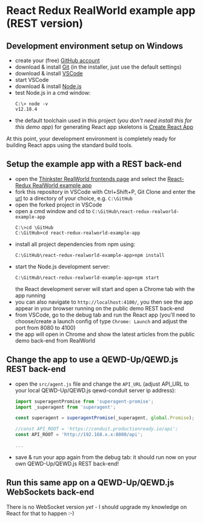 # React Redux RealWorld example app (REST version)

## Development environment setup on Windows

- create your (free) [GitHub account](https://github.com)
- download & install [Git](https://git-scm.com/downloads) (in the installer, just use the default settings)
- download & install [VSCode](https://code.visualstudio.com)
- start VSCode
- download & install [Node.js](https://nodejs.org)
- test Node.js in a cmd window:
  ```
  C:\> node -v
  v12.18.4
  ```
- the default toolchain used in this project (*you don't need install this for this demo app*) for generating React app skeletons is [Create React App](https://github.com/facebook/create-react-app)

At this point, your development environment is completely ready for building React apps using the standard build tools.

## <a name="setup"></a>Setup the example app with a REST back-end

- open the [Thinkster RealWorld frontends page](https://github.com/gothinkster/realworld#frontends) and select the [React-Redux RealWorld example app](https://github.com/gothinkster/react-redux-realworld-example-app)
- fork this repository in VSCode with Ctrl+Shift+P, Git Clone and enter the [url](https://github.com/gothinkster/react-redux-realworld-example-app) to a directory of your choice, e.g. `C:\GitHub`
- open the forked project in VSCode
- open a cmd window and cd to `C:\GitHub\react-redux-realworld-example-app`
  ```
  C:\>cd \GitHub
  C:\GitHub>cd react-redux-realworld-example-app
  ```
- install all project dependencies from npm using:
  ```
  C:\GitHub\react-redux-realworld-example-app>npm install
  ```
- start the Node.js development server:
  ```
  C:\GitHub\react-redux-realworld-example-app>npm start
  ```
  the React development server will start and open a Chrome tab with the app running
- you can also navigate to `http://localhost:4100/`, you then see the app appear in your browser running on the public demo REST back-end
- from VSCode, go to the debug tab and run the React app (you'll need to choose/create a launch config of type `Chrome: Launch` and adjust the port from 8080 to 4100)
- the app will open in Chrome and show the latest articles from the public demo back-end from RealWorld

## Change the app to use a QEWD-Up/QEWD.js REST back-end

- open the `src/agent.js` file and change the `API_URL` (adjust API_URL to your local QEWD-Up/QEWD.js qewd-conduit server ip address):
  ```javascript
  import superagentPromise from 'superagent-promise';
  import _superagent from 'superagent';

  const superagent = superagentPromise(_superagent, global.Promise);

  //const API_ROOT = 'https://conduit.productionready.io/api';
  const API_ROOT = 'http://192.168.x.x:8080/api';

  ...
  ```
- save & run your app again from the debug tab: it should run now on your own QEWD-Up/QEWD.js REST back-end!

## Run this same app on a QEWD-Up/QEWD.js WebSockets back-end

There is no WebSocket version *yet* - I should upgrade my knowledge on React for that to happen :-)